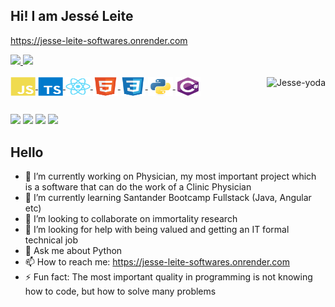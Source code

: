 ## Hi! I am Jessé Leite
https://jesse-leite-softwares.onrender.com
 <div>
  <a href="https://github.com/jessedeveloperinvestor">
  <img height="180em" src="https://github-readme-stats.vercel.app/api?username=jessedeveloperinvestor&show_icons=true&theme=dracula&include_all_commits=true&count_private=true"/>
  <img height="180em" src="https://github-readme-stats.vercel.app/api/top-langs/?username=jessedeveloperinvestor&layout=compact&langs_count=7&theme=dracula"/>
</div>
<div style="display: inline_block"><br>
  <img align="center" alt="Jesse-Js" height="30" width="40" src="https://raw.githubusercontent.com/devicons/devicon/master/icons/javascript/javascript-plain.svg">
  <img align="center" alt="Jesse-Ts" height="30" width="40" src="https://raw.githubusercontent.com/devicons/devicon/master/icons/typescript/typescript-plain.svg">
  <img align="center" alt="Jesse-React" height="30" width="40" src="https://raw.githubusercontent.com/devicons/devicon/master/icons/react/react-original.svg">
  <img align="center" alt="Jesse-HTML" height="30" width="40" src="https://raw.githubusercontent.com/devicons/devicon/master/icons/html5/html5-original.svg">
  <img align="center" alt="Jesse-CSS" height="30" width="40" src="https://raw.githubusercontent.com/devicons/devicon/master/icons/css3/css3-original.svg">
  <img align="center" alt="Jesse-Python" height="30" width="40" src="https://raw.githubusercontent.com/devicons/devicon/master/icons/python/python-original.svg">
  <img align="center" alt="Jesse-Csharp" height="30" width="40" src="https://raw.githubusercontent.com/devicons/devicon/master/icons/csharp/csharp-original.svg">
  <img align="right" alt="Jesse-yoda" src="https://cdn.discordapp.com/attachments/795358919417397249/825430589581688872/hi.gif">
</div>
  
  ##
 
<div> 
  <a href="https://www.youtube.com/channel/UC8zkHKhBad-vElr7BWUvGRg" target="_blank"><img src="https://img.shields.io/badge/YouTube-FF0000?style=for-the-badge&logo=youtube&logoColor=white" target="_blank"></a>
  <a href="https://www.instagram.com/jesse_developer_investor/" target="_blank"><img src="https://img.shields.io/badge/-Instagram-%23E4405F?style=for-the-badge&logo=instagram&logoColor=white" target="_blank"></a>
  <a href = "mailto:https://jesse-leite-softwares.onrender.com"><img src="https://img.shields.io/badge/-Gmail-%23333?style=for-the-badge&logo=gmail&logoColor=white" target="_blank"></a>
  <a href="https://www.linkedin.com/in/jessealvesleite/" target="_blank"><img src="https://img.shields.io/badge/-LinkedIn-%230077B5?style=for-the-badge&logo=linkedin&logoColor=white" target="_blank"></a>  
</div>

 ## Hello
- 🔭 I’m currently working on Physician, my most important project which is a software that can do the work of a Clinic Physician
- 🌱 I’m currently learning Santander Bootcamp Fullstack (Java, Angular etc)
- 👯 I’m looking to collaborate on immortality research
- 🤔 I’m looking for help with being valued and getting an IT formal technical job
- 💬 Ask me about Python
- 📫 How to reach me: https://jesse-leite-softwares.onrender.com
- ⚡ Fun fact: The most important quality in programming is not knowing how to code, but how to solve many problems
